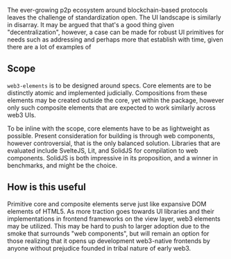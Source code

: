 The ever-growing p2p ecosystem around blockchain-based protocols leaves the challenge of standardization open. The UI landscape is similarly in disarray. It may be argued that that's a good thing given "decentralization", however, a case can be made for robust UI primitives for needs such as addressing and perhaps more that establish with time, given there are a lot of examples of 

## Scope

`web3-elements` is to be designed around specs. Core elements are to be distinctly atomic and implemented judicially. Compositions from these elements may be created outside the core, yet within the package, however only such composite elements that are expected to work similarly across web3 UIs.

To be inline with the scope, core elements have to be as lightweight as possible. Present consideration for building is through web components, however controversial, that is the only balanced solution. Libraries that are evaluated include SvelteJS, Lit, and SolidJS for compilation to web components. SolidJS is both impressive in its proposition, and a winner in benchmarks, and might be the choice.

## How is this useful

Primitive core and composite elements serve just like expansive DOM elements of HTML5. As more traction goes towards UI libraries and their implementations in frontend frameworks on the view layer, web3 elements may be utilized. This may be hard to push to larger adoption due to the smoke that surrounds "web components", but will remain an option for those realizing that it opens up development web3-native frontends by anyone without prejudice founded in tribal nature of early web3.